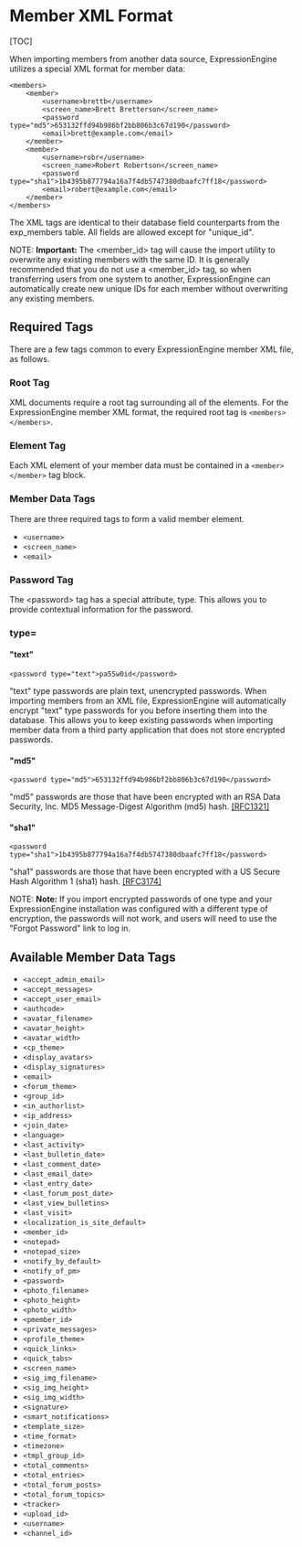 <!--
    This source file is part of the open source project
    ExpressionEngine User Guide (https://github.com/ExpressionEngine/ExpressionEngine-User-Guide)

    @link      https://expressionengine.com/
    @copyright Copyright (c) 2003-2020, Packet Tide, LLC (https://packettide.com)
    @license   https://expressionengine.com/license Licensed under Apache License, Version 2.0
-->

# Member XML Format

[TOC]

When importing members from another data source, ExpressionEngine utilizes a special XML format for member data:

    <members>
        <member>
            <username>brettb</username>
            <screen_name>Brett Bretterson</screen_name>
            <password type="md5">653132ffd94b986bf2bb806b3c67d190</password>
            <email>brett@example.com</email>
        </member>
        <member>
            <username>robr</username>
            <screen_name>Robert Robertson</screen_name>
            <password type="sha1">1b4395b877794a16a7f4db5747380dbaafc7ff18</password>
            <email>robert@example.com</email>
        </member>
    </members>

The XML tags are identical to their database field counterparts from the exp_members table. All fields are allowed except for "unique_id".

NOTE: **Important:** The &lt;member_id&gt; tag will cause the import utility to overwrite any existing members with the same ID. It is generally recommended that you do not use a &lt;member_id&gt; tag, so when transferring users from one system to another, ExpressionEngine can automatically create new unique IDs for each member without overwriting any existing members.

## Required Tags

There are a few tags common to every ExpressionEngine member XML file, as follows.

### Root Tag

XML documents require a root tag surrounding all of the elements. For the ExpressionEngine member XML format, the required root tag is `<members></members>`.

### Element Tag

Each XML element of your member data must be contained in a `<member></member>` tag block.

### Member Data Tags

There are three required tags to form a valid member element.

- `<username>`
- `<screen_name>`
- `<email>`

### Password Tag

The &lt;password&gt; tag has a special attribute, type. This allows you to provide contextual information for the password.

### type=

#### "text"

    <password type="text">pa55w0id</password>

"text" type passwords are plain text, unencrypted passwords. When importing members from an XML file, ExpressionEngine will automatically encrypt "text" type passwords for you before inserting them into the database. This allows you to keep existing passwords when importing member data from a third party application that does not store encrypted passwords.

#### "md5"

    <password type="md5">653132ffd94b986bf2bb806b3c67d190</password>

"md5" passwords are those that have been encrypted with an RSA Data Security, Inc. MD5 Message-Digest Algorithm (md5) hash. [[RFC1321]](http://www.faqs.org/rfcs/rfc1321.html)

#### "sha1"

    <password type="sha1">1b4395b877794a16a7f4db5747380dbaafc7ff18</password>

"sha1" passwords are those that have been encrypted with a US Secure Hash Algorithm 1 (sha1) hash. [[RFC3174]](http://www.faqs.org/rfcs/rfc3174.html)

NOTE: **Note:** If you import encrypted passwords of one type and your ExpressionEngine installation was configured with a different type of encryption, the passwords will not work, and users will need to use the "Forgot Password" link to log in.

## Available Member Data Tags

- `<accept_admin_email>`
- `<accept_messages>`
- `<accept_user_email>`
- `<authcode>`
- `<avatar_filename>`
- `<avatar_height>`
- `<avatar_width>`
- `<cp_theme>`
- `<display_avatars>`
- `<display_signatures>`
- `<email>`
- `<forum_theme>`
- `<group_id>`
- `<in_authorlist>`
- `<ip_address>`
- `<join_date>`
- `<language>`
- `<last_activity>`
- `<last_bulletin_date>`
- `<last_comment_date>`
- `<last_email_date>`
- `<last_entry_date>`
- `<last_forum_post_date>`
- `<last_view_bulletins>`
- `<last_visit>`
- `<localization_is_site_default>`
- `<member_id>`
- `<notepad>`
- `<notepad_size>`
- `<notify_by_default>`
- `<notify_of_pm>`
- `<password>`
- `<photo_filename>`
- `<photo_height>`
- `<photo_width>`
- `<pmember_id>`
- `<private_messages>`
- `<profile_theme>`
- `<quick_links>`
- `<quick_tabs>`
- `<screen_name>`
- `<sig_img_filename>`
- `<sig_img_height>`
- `<sig_img_width>`
- `<signature>`
- `<smart_notifications>`
- `<template_size>`
- `<time_format>`
- `<timezone>`
- `<tmpl_group_id>`
- `<total_comments>`
- `<total_entries>`
- `<total_forum_posts>`
- `<total_forum_topics>`
- `<tracker>`
- `<upload_id>`
- `<username>`
- `<channel_id>`
